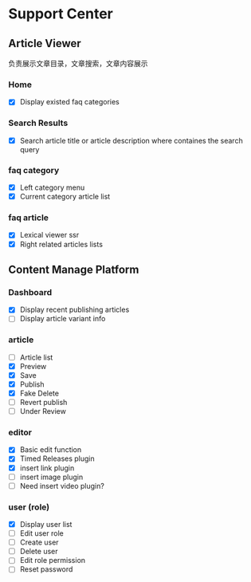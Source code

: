 # Support Center

## Article Viewer

负责展示文章目录，文章搜索，文章内容展示

### Home

- [x] Display existed faq categories

### Search Results

- [x] Search article title or article description where containes the search query

### faq category

- [x] Left category menu
- [x] Current category article list

### faq article

- [x] Lexical viewer ssr
- [x] Right related articles lists

## Content Manage Platform

### Dashboard

- [x] Display recent publishing articles
- [ ] Display article variant info

### article

- [ ] Article list
- [x] Preview
- [x] Save
- [x] Publish
- [x] Fake Delete
- [ ] Revert publish
- [ ] Under Review

### editor

- [x] Basic edit function
- [x] Timed Releases plugin
- [x] insert link plugin
- [ ] insert image plugin
- [ ] Need insert video plugin?

### user (role)

- [x] Display user list
- [ ] Edit user role
- [ ] Create user
- [ ] Delete user
- [ ] Edit role permission
- [ ] Reset password
